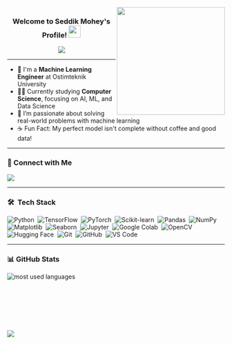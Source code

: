 <img width="250" align="right" src="https://c.tenor.com/_DOBjnGspYAAAAAM/code-coding.gif">

<h3 align="center">
  Welcome to Seddik Mohey's Profile!
  <img src="https://media.giphy.com/media/hvRJCLFzcasrR4ia7z/giphy.gif" width="28">
</h3>

<!-- Typing SVG by DenverCoder1 - https://github.com/DenverCoder1/readme-typing-svg -->
<p align="center">
  <a href="https://github.com/DenverCoder1/readme-typing-svg">
    <img src="https://readme-typing-svg.herokuapp.com/?lines=Machine%20Learning%20Engineer;Always%20learning%20new%20things;Passionate%20about%20AI%20and%20ML&font=Fira%20Code&center=true&width=500&height=45&color=f75c7e&vCenter=true&size=22">
  </a>
</p>

---

- 🧠 I'm a **Machine Learning Engineer** at Ostimteknik University  
- 👨‍🎓 Currently studying **Computer Science**, focusing on AI, ML, and Data Science  
- 🔭 I’m passionate about solving real-world problems with machine learning  
- ☕ Fun Fact: My perfect model isn't complete without coffee and good data!

---

### 🤝 Connect with Me  
<a href="https://www.linkedin.com/in/seddik-mohey" target="_blank">
  <img src="https://img.shields.io/badge/-Seddik%20Mohey-0077B5?style=for-the-badge&logo=Linkedin&logoColor=white"/>
</a>

---

### 🛠 &nbsp;Tech Stack  
![Python](https://img.shields.io/badge/-Python-05122A?style=flat&logo=python)&nbsp;
![TensorFlow](https://img.shields.io/badge/-TensorFlow-05122A?style=flat&logo=tensorflow)&nbsp;
![PyTorch](https://img.shields.io/badge/-PyTorch-05122A?style=flat&logo=pytorch)&nbsp;
![Scikit-learn](https://img.shields.io/badge/-Scikit%20Learn-05122A?style=flat&logo=scikit-learn)&nbsp;
![Pandas](https://img.shields.io/badge/-Pandas-05122A?style=flat&logo=pandas)&nbsp;
![NumPy](https://img.shields.io/badge/-NumPy-05122A?style=flat&logo=numpy)&nbsp;
![Matplotlib](https://img.shields.io/badge/-Matplotlib-05122A?style=flat&logo=python)&nbsp;
![Seaborn](https://img.shields.io/badge/-Seaborn-05122A?style=flat&logo=seaborn)&nbsp;
![Jupyter](https://img.shields.io/badge/-Jupyter-05122A?style=flat&logo=jupyter)&nbsp;
![Google Colab](https://img.shields.io/badge/-Google%20Colab-05122A?style=flat&logo=googlecolab)&nbsp;
![OpenCV](https://img.shields.io/badge/-OpenCV-05122A?style=flat&logo=opencv)&nbsp;
![Hugging Face](https://img.shields.io/badge/-Hugging%20Face-05122A?style=flat&logo=huggingface)&nbsp;
![Git](https://img.shields.io/badge/-Git-05122A?style=flat&logo=git)&nbsp;
![GitHub](https://img.shields.io/badge/-GitHub-05122A?style=flat&logo=github)&nbsp;
![VS Code](https://img.shields.io/badge/-VS%20Code-05122A?style=flat&logo=visual-studio-code&logoColor=007ACC)&nbsp;

---

### 📊 GitHub Stats

<img align="left" src="https://github-readme-stats.vercel.app/api/top-langs?username=yousefdergham&show_icons=true&locale=en&layout=compact&theme=radical" alt="most used languages" />

<br><br><br><br><br><br><br>

<a href="https://komarev.com/ghpvc/?username=yousefdergham&style=for-the-badge">
    <img src="https://komarev.com/ghpvc/?username=yousefdergham&style=for-the-badge">
</a>
